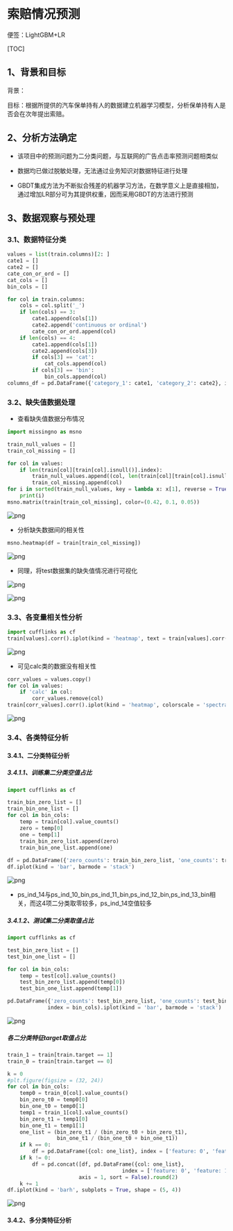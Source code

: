 # 索赔情况预测

便签：LightGBM+LR

[TOC]

## 1、背景和目标

背景：

目标：根据所提供的汽车保单持有人的数据建立机器学习模型，分析保单持有人是否会在次年提出索赔。

## 2、分析方法确定

* 该项目中的预测问题为二分类问题，与互联网的广告点击率预测问题相类似
* 数据均已做过脱敏处理，无法通过业务知识对数据特征进行处理

* GBDT集成方法为不断拟合残差的机器学习方法，在数学意义上是直接相加，通过增加LR部分可为其提供权重，因而采用GBDT的方法进行预测

## 3、数据观察与预处理

### 3.1、数据特征分类

```python
values = list(train.columns)[2: ]
cate1 = []
cate2 = []
cate_con_or_ord = []
cat_cols = []
bin_cols = []

for col in train.columns:
    cols = col.split('_')
    if len(cols) == 3:
        cate1.append(cols[1])
        cate2.append('continuous or ordinal')
        cate_con_or_ord.append(col)
    if len(cols) == 4:
        cate1.append(cols[1])
        cate2.append(cols[3])
        if cols[3] == 'cat':
            cat_cols.append(col)
        if cols[3] == 'bin':
            bin_cols.append(col)
columns_df = pd.DataFrame({'category_1': cate1, 'category_2': cate2}, index = values)
```

### 3.2、缺失值数据处理

* 查看缺失值数据分布情况

```python
import missingno as msno

train_null_values = []
train_col_missing = []

for col in values:
    if len(train[col][train[col].isnull()].index):
        train_null_values.append((col, len(train[col][train[col].isnull()].index)))
        train_col_missing.append(col)
for i in sorted(train_null_values, key = lambda x: x[1], reverse = True):
    print(i)
msno.matrix(train[train_col_missing], color=(0.42, 0.1, 0.05))
```

![png](README\output1.png)

* 分析缺失数据间的相关性

```python
msno.heatmap(df = train[train_col_missing])
```

![png](README\output2.png)

* 同理，将test数据集的缺失值情况进行可视化

![png](README\output3.png)

![png](README\output4.png)

### 3.3、各变量相关性分析

```python
import cufflinks as cf
train[values].corr().iplot(kind = 'heatmap', text = train[values].corr().values)
```

![png](README\newplot1.png)

* 可见calc类的数据没有相关性

```python
corr_values = values.copy()
for col in values:
    if 'calc' in col:
        corr_values.remove(col)
train[corr_values].corr().iplot(kind = 'heatmap', colorscale = 'spectral')
```

![png](README\newplot2.png)

### 3.4、各类特征分析

#### 3.4.1、二分类特征分析

##### 3.4.1.1、训练集二分类空值占比

```python
import cufflinks as cf

train_bin_zero_list = []
train_bin_one_list = []
for col in bin_cols:
    temp = train[col].value_counts()
    zero = temp[0]
    one = temp[1]
    train_bin_zero_list.append(zero)
    train_bin_one_list.append(one)
    
df = pd.DataFrame({'zero_counts': train_bin_zero_list, 'one_counts': train_bin_one_list}, index = bin_cols)
df.iplot(kind = 'bar', barmode = 'stack')
```

![png](README\newplot3.png)

* ps_ind_14与ps_ind_10_bin,ps_ind_11_bin,ps_ind_12_bin,ps_ind_13_bin相关，而这4项二分类取零较多，ps_ind_14空值较多

##### 3.4.1.2、测试集二分类取值占比

```python
import cufflinks as cf

test_bin_zero_list = []
test_bin_one_list = []

for col in bin_cols:
    temp = test[col].value_counts()
    test_bin_zero_list.append(temp[0])
    test_bin_one_list.append(temp[1])

pd.DataFrame({'zero_counts': test_bin_zero_list, 'one_counts': test_bin_one_list}, 
             index = bin_cols).iplot(kind = 'bar', barmode = 'stack')
```

![png](README\newplot4.png)

##### 各二分类特征target取值占比

```python
train_1 = train[train.target == 1]
train_0 = train[train.target == 0]

k = 0
#plt.figure(figsize = (32, 24))
for col in bin_cols:
    temp0 = train_0[col].value_counts()
    bin_zero_t0 = temp0[0]
    bin_one_t0 = temp0[1]
    temp1 = train_1[col].value_counts()
    bin_zero_t1 = temp1[0]
    bin_one_t1 = temp1[1]
    one_list = (bin_zero_t1 / (bin_zero_t0 + bin_zero_t1), 
                bin_one_t1 / (bin_one_t0 + bin_one_t1))
    if k == 0:
        df = pd.DataFrame({col: one_list}, index = ['feature: 0', 'feature: 1'])
    if k != 0:
        df = pd.concat([df, pd.DataFrame({col: one_list}, 
                                     index = ['feature: 0', 'feature: 1'])], 
                       axis = 1, sort = False).round(2)
    k += 1
df.iplot(kind = 'barh', subplots = True, shape = (5, 4))
```

![png](README/newplot5.png)

#### 3.4.2、多分类特征分析






















